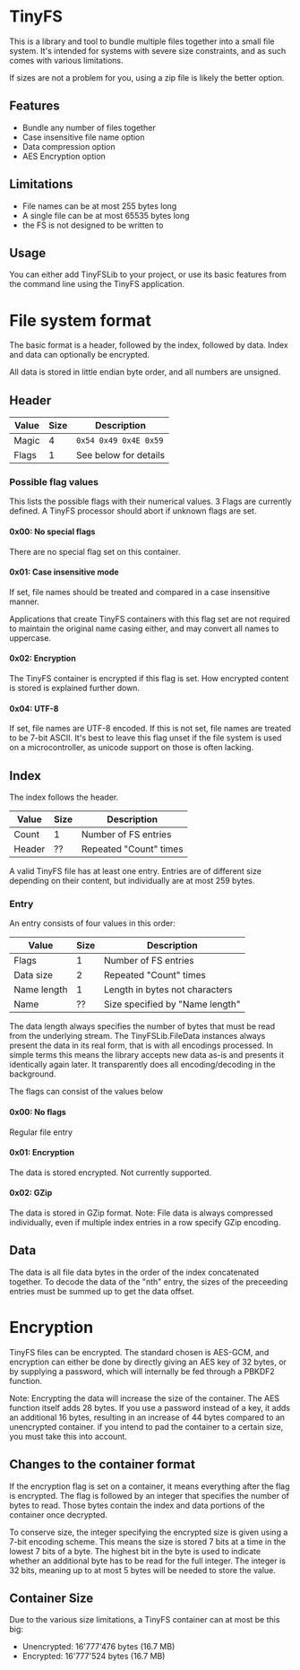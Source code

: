 
# TinyFS

This is a library and tool to bundle multiple files together into a small file system.
It's intended for systems with severe size constraints,
and as such comes with various limitations.

If sizes are not a problem for you, using a zip file is likely the better option.

## Features

- Bundle any number of files together
- Case insensitive file name option
- Data compression option
- AES Encryption option

## Limitations

- File names can be at most 255 bytes long
- A single file can be at most 65535 bytes long
- the FS is not designed to be written to

## Usage

You can either add TinyFSLib to your project,
or use its basic features from the command line using the TinyFS application.

# File system format

The basic format is a header, followed by the index, followed by data.
Index and data can optionally be encrypted.

All data is stored in little endian byte order, and all numbers are unsigned.

## Header

| Value | Size | Description           |
|-------|------|-----------------------|
| Magic | 4    | `0x54 0x49 0x4E 0x59` |
| Flags | 1    | See below for details |

### Possible flag values

This lists the possible flags with their numerical values.
3 Flags are currently defined.
A TinyFS processor should abort if unknown flags are set.

#### 0x00: No special flags

There are no special flag set on this container.

#### 0x01: Case insensitive mode

If set, file names should be treated and compared in a case insensitive manner.

Applications that create TinyFS containers with this flag set
are not required to maintain the original name casing either,
and may convert all names to uppercase.

#### 0x02: Encryption

The TinyFS container is encrypted if this flag is set.
How encrypted content is stored is explained further down.

#### 0x04: UTF-8

If set, file names are UTF-8 encoded.
If this is not set, file names are treated to be 7-bit ASCII.
It's best to leave this flag unset if the file system is used on a microcontroller,
as unicode support on those is often lacking.

## Index

The index follows the header.

| Value  | Size | Description            |
|--------|------|------------------------|
| Count  | 1    | Number of FS entries   |
| Header | ??   | Repeated "Count" times |

A valid TinyFS file has at least one entry.
Entries are of different size depending on their content,
but individually are at most 259 bytes.

### Entry

An entry consists of four values in this order:

| Value       | Size | Description                     |
|-------------|------|---------------------------------|
| Flags       | 1    | Number of FS entries            |
| Data size   | 2    | Repeated "Count" times          |
| Name length | 1    | Length in bytes not characters  |
| Name        | ??   | Size specified by "Name length" |

The data length always specifies the number of bytes that must be read from the underlying stream.
The TinyFSLib.FileData instances always present the data in its real form,
that is with all encodings processed.
In simple terms this means the library accepts new data as-is and presents it identically again later.
It transparently does all encoding/decoding in the background.

The flags can consist of the values below

#### 0x00: No flags

Regular file entry

#### 0x01: Encryption

The data is stored encrypted.
Not currently supported.

#### 0x02: GZip

The data is stored in GZip format.
Note: File data is always compressed individually,
even if multiple index entries in a row specify GZip encoding.

## Data

The data is all file data bytes in the order of the index concatenated together.
To decode the data of the "nth" entry, the sizes of the preceeding entries must be summed up to get the data offset.

# Encryption

TinyFS files can be encrypted.
The standard chosen is AES-GCM, and encryption can either be done by directly giving an AES key of 32 bytes,
or by supplying a password, which will internally be fed through a PBKDF2 function.

Note: Encrypting the data will increase the size of the container.
The AES function itself adds 28 bytes.
If you use a password instead of a key, it adds an additional 16 bytes,
resulting in an increase of 44 bytes compared to an unencrypted container.
if you intend to pad the container to a certain size, you must take this into account.

## Changes to the container format

If the encryption flag is set on a container, it means everything after the flag is encrypted.
The flag is followed by an integer that specifies the number of bytes to read.
Those bytes contain the index and data portions of the container once decrypted.

To conserve size, the integer specifying the encrypted size is given using a 7-bit encoding scheme.
This means the size is stored 7 bits at a time in the lowest 7 bits of a byte.
The highest bit in the byte is used to indicate whether an additional byte has to be read for the full integer.
The integer is 32 bits, meaning up to at most 5 bytes will be needed to store the value.

## Container Size

Due to the various size limitations, a TinyFS container can at most be this big:

- Unencrypted: 16'777'476 bytes (16.7 MB)
- Encrypted: 16'777'524 bytes (16.7 MB)
